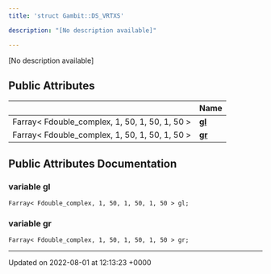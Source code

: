 ```yaml
---
title: 'struct Gambit::DS_VRTXS'

description: "[No description available]"

---
```









[No description available]

## Public Attributes

|                | Name           |
| -------------- | -------------- |
| Farray< Fdouble_complex, 1, 50, 1, 50, 1, 50 > | **[gl](/documentation/code/classes/structgambit_1_1ds__vrtxs/#variable-gl)**  |
| Farray< Fdouble_complex, 1, 50, 1, 50, 1, 50 > | **[gr](/documentation/code/classes/structgambit_1_1ds__vrtxs/#variable-gr)**  |

## Public Attributes Documentation

### variable gl

```
Farray< Fdouble_complex, 1, 50, 1, 50, 1, 50 > gl;
```


### variable gr

```
Farray< Fdouble_complex, 1, 50, 1, 50, 1, 50 > gr;
```


-------------------------------

Updated on 2022-08-01 at 12:13:23 +0000
